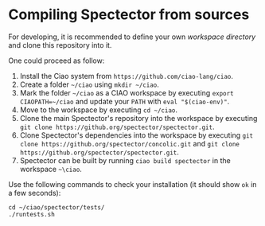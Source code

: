# Compiling Spectector from sources

For developing, it is recommended to define your own
_workspace directory_ and clone this repository into it.

One could proceed as follow:
1. Install the Ciao system from `https://github.com/ciao-lang/ciao`.
2.  Create a folder `~/ciao` using `mkdir ~/ciao`.
3.  Mark the folder `~/ciao` as a CIAO workspace by executing `export CIAOPATH=~/ciao` and update your `PATH` with `eval "$(ciao-env)"`. 
4.  Move to the workspace by executing `cd ~/ciao`.
5.  Clone the main Spectector's repository into the workspace by executing `git clone https://github.org/spectector/spectector.git`.
6.  Clone Spectector's dependencies into the workspace by executing `git clone https://github.org/spectector/concolic.git` and `git clone https://github.org/spectector/spectector.git`.
7. Spectector can be built by running `ciao build spectector`  in the workspace `~\ciao`.

Use the following commands to check your installation (it should show `ok` in a few seconds):
```
cd ~/ciao/spectector/tests/
./runtests.sh
```